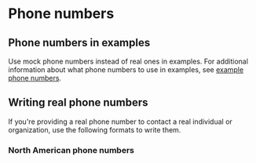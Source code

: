 # Phone numbers

## Phone numbers in examples

Use mock phone numbers instead of real ones in examples. For additional information about what phone numbers to use in examples, see [example phone numbers]().  

## Writing real phone numbers

If you're providing a real phone number to contact a real individual or organization, use the following formats to write them.

### North American phone numbers
